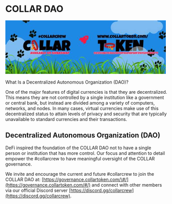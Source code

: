 # COLLAR DAO

![](../../.gitbook/assets/1080x360.jpg)

What Is a Decentralized Autonomous Organization \(DAO\)?

One of the major features of digital currencies is that they are decentralized. This means they are not controlled by a single institution like a government or central bank, but instead are divided among a variety of computers, networks, and nodes. In many cases, virtual currencies make use of this decentralized status to attain levels of privacy and security that are typically unavailable to standard currencies and their transactions.

## **Decentralized Autonomous Organization \(DAO\)**

DeFi inspired the foundation of the COLLAR DAO not to have a single person or institution that has more control. Our focus and attention to detail empower the \#collarcrew to have meaningful oversight of the COLLAR governance.  


We invite and encourage the current and future \#collarcrew to join the COLLAR DAO at: [https://governance.collartoken.com/\#/](https://governance.collartoken.com/#/) and connect with other members via our official Discord server [https://discord.gg/collarcrew](https://discord.gg/collarcrew).






